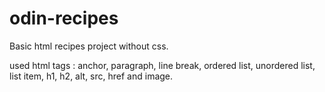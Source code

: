 # odin-recipes

Basic html recipes project without css.

used html tags : anchor, paragraph, line break, ordered list, unordered list, list item, h1, h2, alt, src, href and image.
